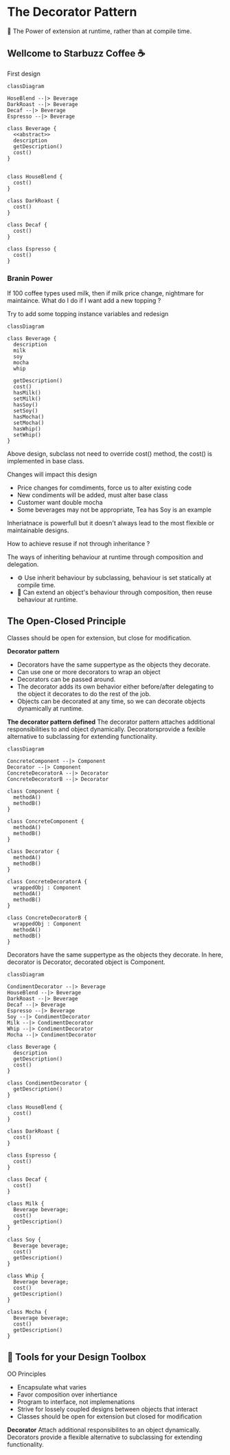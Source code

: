 # The Decorator Pattern

🤯 The Power of extension at runtime, rather than at compile time.

## Wellcome to Starbuzz Coffee ☕

First design

```mermaid
classDiagram

HoseBlend --|> Beverage
DarkRoast --|> Beverage
Decaf --|> Beverage
Espresso --|> Beverage

class Beverage {
  <<abstract>>
  description
  getDescription()
  cost()
}


class HouseBlend {
  cost()
}

class DarkRoast {
  cost()
}

class Decaf {
  cost()
}

class Espresso {
  cost()
}

```

### Branin Power
If 100 coffee types used milk, then if milk price change, nightmare for maintaince.
What do I do if I want add a new topping ?

Try to add some topping instance variables and redesign

```mermaid
classDiagram

class Beverage {
  description
  milk
  soy
  mocha
  whip

  getDescription()
  cost()
  hasMilk()
  setMilk()
  hasSoy()
  setSoy()
  hasMocha()
  setMocha()
  hasWhip()
  setWhip()
}
```
Above design, subclass not need to override cost() method, the cost() is implemented in base class.

Changes will impact this design
- Price changes for comdiments, force us to alter existing code
- New condiments will be added, must alter base class
- Customer want double mocha
- Some beverages may not be appropriate, Tea has Soy is an example

Inheriatnace is powerfull but it doesn't always lead to the most flexible or maintainable designs.

How to achieve resuse if not through inheritance ?

The ways of inheriting behaviour at runtime through composition and delegation.

- ⚙️ Use inherit behaviour by subclassing, behaviour is set statically at compile time.
- 🦄 Can extend an object's behaviour through composition, then reuse behaviour at runtime.

## The Open-Closed Principle
Classes should be open for extension, but close for modification.

**Decorator pattern**
- Decorators have the same suppertype as the objects they decorate.
- Can use one or more decorators to wrap an object
- Decorators can be passed around.
- The decorator adds its own behavior either before/after delegating to the object it decorates to do the rest of the job.
- Objects can be decorated at any time, so we can decorate objects dynamically at runtime.

**The decorator pattern defined**
The decorator pattern attaches additional responsibilities to and object dynamically. Decoratorsprovide a fexible alternative to subclassing for extending functionality.

```mermaid
classDiagram

ConcreteComponent --|> Component
Decorator --|> Component
ConcreteDecoratorA --|> Decorator
ConcreteDecoratorB --|> Decorator

class Component {
  methodA()
  methodB()
}

class ConcreteComponent {
  methodA()
  methodB()
}

class Decorator {
  methodA()
  methodB()
}

class ConcreteDecoratorA {
  wrappedObj : Component
  methodA()
  methodB()
}

class ConcreteDecoratorB {
  wrappedObj : Component
  methodA()
  methodB()
}

```
Decorators have the same suppertype as the objects they decorate. In here, decorator is Decorator, decorated object is Component.

```mermaid
classDiagram

CondimentDecorator --|> Beverage
HouseBlend --|> Beverage
DarkRoast --|> Beverage
Decaf --|> Beverage
Espresso --|> Beverage
Soy --|> CondimentDecorator
Milk --|> CondimentDecorator
Whip --|> CondimentDecorator
Mocha --|> CondimentDecorator

class Beverage {
  description
  getDescription()
  cost()
}

class CondimentDecorator {
  getDescription()
}

class HouseBlend {
  cost()
}

class DarkRoast {
  cost()
}

class Espresso {
  cost()
}

class Decaf {
  cost()
}

class Milk {
  Beverage beverage;
  cost()
  getDescription()
}

class Soy {
  Beverage beverage;
  cost()
  getDescription()
}

class Whip {
  Beverage beverage;
  cost()
  getDescription()
}

class Mocha {
  Beverage beverage;
  cost()
  getDescription()
}

```

## 🧰 Tools for your Design Toolbox

OO Principles
- Encapsulate what varies
- Favor composition over inhertiance
- Program to interface, not implemenations
- Strive for lossely coupled designs between objects that interact
- Classes should be open for extension but closed for modification

**Decorator**
Attach additional responsibilites to an object dynamically. Decorators provide a flexible
alternative to subclassing for extending functionality.